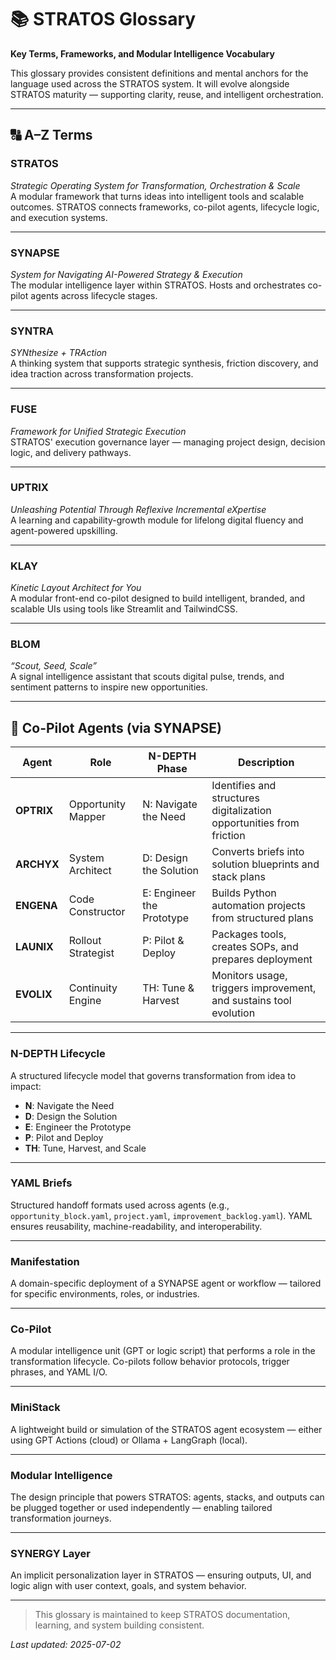 # 📚 STRATOS Glossary  
**Key Terms, Frameworks, and Modular Intelligence Vocabulary**

This glossary provides consistent definitions and mental anchors for the language used across the STRATOS system. It will evolve alongside STRATOS maturity — supporting clarity, reuse, and intelligent orchestration.

---

## 🔠 A–Z Terms

### **STRATOS**  
*Strategic Operating System for Transformation, Orchestration & Scale*  
A modular framework that turns ideas into intelligent tools and scalable outcomes. STRATOS connects frameworks, co-pilot agents, lifecycle logic, and execution systems.

---

### **SYNAPSE**  
*System for Navigating AI-Powered Strategy & Execution*  
The modular intelligence layer within STRATOS. Hosts and orchestrates co-pilot agents across lifecycle stages.

---

### **SYNTRA**  
*SYNthesize + TRAction*  
A thinking system that supports strategic synthesis, friction discovery, and idea traction across transformation projects.

---

### **FUSE**  
*Framework for Unified Strategic Execution*  
STRATOS' execution governance layer — managing project design, decision logic, and delivery pathways.

---

### **UPTRIX**  
*Unleashing Potential Through Reflexive Incremental eXpertise*  
A learning and capability-growth module for lifelong digital fluency and agent-powered upskilling.

---

### **KLAY**  
*Kinetic Layout Architect for You*  
A modular front-end co-pilot designed to build intelligent, branded, and scalable UIs using tools like Streamlit and TailwindCSS.

---

### **BLOM**  
*“Scout, Seed, Scale”*  
A signal intelligence assistant that scouts digital pulse, trends, and sentiment patterns to inspire new opportunities.

---

## 🤖 Co-Pilot Agents (via SYNAPSE)

| Agent     | Role | N-DEPTH Phase | Description |
|-----------|------|---------------|-------------|
| **OPTRIX**  | Opportunity Mapper | N: Navigate the Need | Identifies and structures digitalization opportunities from friction |
| **ARCHYX**  | System Architect   | D: Design the Solution | Converts briefs into solution blueprints and stack plans |
| **ENGENA**  | Code Constructor   | E: Engineer the Prototype | Builds Python automation projects from structured plans |
| **LAUNIX**  | Rollout Strategist | P: Pilot & Deploy | Packages tools, creates SOPs, and prepares deployment |
| **EVOLIX**  | Continuity Engine  | TH: Tune & Harvest | Monitors usage, triggers improvement, and sustains tool evolution |

---

### **N-DEPTH Lifecycle**  
A structured lifecycle model that governs transformation from idea to impact:

- **N**: Navigate the Need  
- **D**: Design the Solution  
- **E**: Engineer the Prototype  
- **P**: Pilot and Deploy  
- **TH**: Tune, Harvest, and Scale

---

### **YAML Briefs**  
Structured handoff formats used across agents (e.g., `opportunity_block.yaml`, `project.yaml`, `improvement_backlog.yaml`). YAML ensures reusability, machine-readability, and interoperability.

---

### **Manifestation**  
A domain-specific deployment of a SYNAPSE agent or workflow — tailored for specific environments, roles, or industries.

---

### **Co-Pilot**  
A modular intelligence unit (GPT or logic script) that performs a role in the transformation lifecycle. Co-pilots follow behavior protocols, trigger phrases, and YAML I/O.

---

### **MiniStack**  
A lightweight build or simulation of the STRATOS agent ecosystem — either using GPT Actions (cloud) or Ollama + LangGraph (local).

---

### **Modular Intelligence**  
The design principle that powers STRATOS: agents, stacks, and outputs can be plugged together or used independently — enabling tailored transformation journeys.

---

### **SYNERGY Layer**  
An implicit personalization layer in STRATOS — ensuring outputs, UI, and logic align with user context, goals, and system behavior.

---

> This glossary is maintained to keep STRATOS documentation, learning, and system building consistent.

*Last updated: 2025-07-02*
